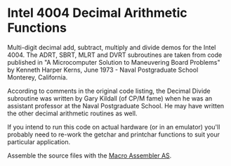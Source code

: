 # Intel 4004 Decimal Arithmetic Functions
Multi-digit decimal add, subtract, multiply and divide demos for the Intel 4004. The ADRT, SBRT, MLRT and DVRT subroutines are taken from code published in "A Microcomputer Solution to Maneuvering Board Problems" by Kenneth Harper Kerns, June 1973 - Naval Postgraduate School Monterey, California.

According to comments in the original code listing, the Decimal Divide subroutine was written by Gary Kildall (of CP/M fame) when he was an assistant professor at the Naval Postgraduate School. He may have written the other decimal arithmetic routines as well.

If you intend to run this code on actual hardware (or in an emulator) you'll probably need to re-work the getchar and printchar functions to suit your particular application.

Assemble the source files with the [Macro Assembler AS](http://john.ccac.rwth-aachen.de:8000/as/).
